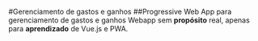 #Gerenciamento de gastos e ganhos
##Progressive Web App para gerenciamento de gastos e ganhos
Webapp sem **propósito** real, apenas para **aprendizado** de Vue.js e PWA.
